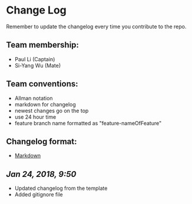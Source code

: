 # Change Log

Remember to update the changelog every time you contribute to the repo.

## Team membership:  
* Paul Li (Captain)
* Si-Yang Wu (Mate)  

## Team conventions: 
* Allman notation
* markdown for changelog
* newest changes go on the top
* use 24 hour time
* feature branch name formatted as "feature-nameOfFeature"

## Changelog format: 
* [Markdown](https://github.com/adam-p/markdown-here/wiki/Markdown-Cheatsheet) 


## *Jan 24, 2018, 9:50*
* Updated changelog from the template
* Added gitignore file
